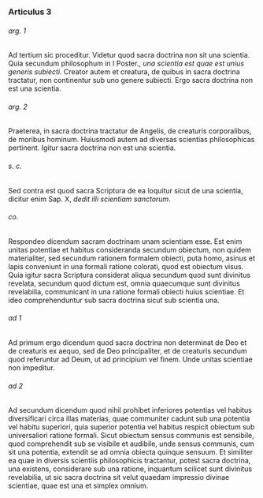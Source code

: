 ### Articulus 3

###### arg. 1
Ad tertium sic proceditur. Videtur quod sacra doctrina non sit una scientia. Quia secundum philosophum in I Poster., *una scientia est quae est unius generis subiecti*. Creator autem et creatura, de quibus in sacra doctrina tractatur, non continentur sub uno genere subiecti. Ergo sacra doctrina non est una scientia.

###### arg. 2
Praeterea, in sacra doctrina tractatur de Angelis, de creaturis corporalibus, de moribus hominum. Huiusmodi autem ad diversas scientias philosophicas pertinent. Igitur sacra doctrina non est una scientia.

###### s. c.
Sed contra est quod sacra Scriptura de ea loquitur sicut de una scientia, dicitur enim Sap. X, *dedit illi scientiam sanctorum*.

###### co.
Respondeo dicendum sacram doctrinam unam scientiam esse. Est enim unitas potentiae et habitus consideranda secundum obiectum, non quidem materialiter, sed secundum rationem formalem obiecti, puta homo, asinus et lapis conveniunt in una formali ratione colorati, quod est obiectum visus. Quia igitur sacra Scriptura considerat aliqua secundum quod sunt divinitus revelata, secundum quod dictum est, omnia quaecumque sunt divinitus revelabilia, communicant in una ratione formali obiecti huius scientiae. Et ideo comprehenduntur sub sacra doctrina sicut sub scientia una.

###### ad 1
Ad primum ergo dicendum quod sacra doctrina non determinat de Deo et de creaturis ex aequo, sed de Deo principaliter, et de creaturis secundum quod referuntur ad Deum, ut ad principium vel finem. Unde unitas scientiae non impeditur.

###### ad 2
Ad secundum dicendum quod nihil prohibet inferiores potentias vel habitus diversificari circa illas materias, quae communiter cadunt sub una potentia vel habitu superiori, quia superior potentia vel habitus respicit obiectum sub universaliori ratione formali. Sicut obiectum sensus communis est sensibile, quod comprehendit sub se visibile et audibile, unde sensus communis, cum sit una potentia, extendit se ad omnia obiecta quinque sensuum. Et similiter ea quae in diversis scientiis philosophicis tractantur, potest sacra doctrina, una existens, considerare sub una ratione, inquantum scilicet sunt divinitus revelabilia, ut sic sacra doctrina sit velut quaedam impressio divinae scientiae, quae est una et simplex omnium.

